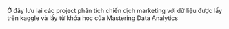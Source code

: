 Ở đây lưu lại các project phân tích chiến dịch marketing với dữ liệu được lấy trên kaggle và lấy từ khóa học của Mastering Data Analytics